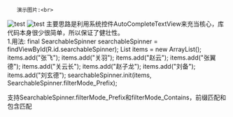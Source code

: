 ﻿       演示图片:<br>
![test](https://github.com/475789729/SearchableSpinnerDemo/1.png)
![test](https://github.com/475789729/SearchableSpinnerDemo/2.png)
      主要思路是利用系统控件AutoCompleteTextView来充当核心，库代码本身很少很简单，所以保证了健壮性。
<br>
1.用法:
final SearchableSpinner searchableSpinner = findViewById(R.id.searchableSpinner);
        List<String> items = new ArrayList<String>();
        items.add("张飞");
        items.add("关羽");
        items.add("赵云");
        items.add("张翼德");
        items.add("关云长");
        items.add("赵子龙");
        items.add("刘备");
        items.add("刘玄德");
        searchableSpinner.init(items, SearchableSpinner.filterMode_Prefix);

支持SearchableSpinner.filterMode_Prefix和filterMode_Contains，前缀匹配和包含匹配